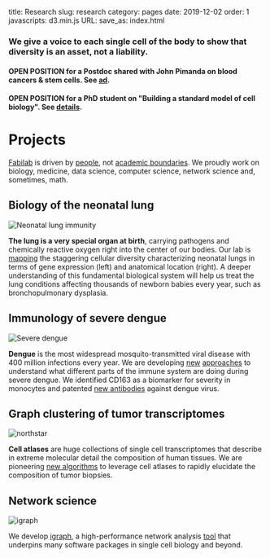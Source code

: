 title: Research
slug: research
category: pages
date: 2019-12-02
order: 1
javascripts: d3.min.js
URL:
save_as: index.html

### We give a voice to each single cell of the body to show that diversity is an asset, not a liability.

#### OPEN POSITION for a Postdoc shared with John Pimanda on blood cancers & stem cells. See [ad]({static}/images/Advertisement_13042021_2.docx.pdf).

#### OPEN POSITION for a PhD student on "Building a standard model of cell biology". See [details](pages/jointhelab).

# Projects
[Fabilab](pages/contact) is driven by [people](pages/people), not [academic boundaries](https://en.wikipedia.org/wiki/Interdisciplinarity). We proudly work on biology, medicine, data science, computer science, network science and, sometimes, math.

## Biology of the neonatal lung
![Neonatal lung immunity]({static}/images/research/lung_immune.png)

**The lung is a very special organ at birth**, carrying pathogens and chemically reactive oxygen right into the center of our bodies. Our lab is [mapping](https://elifesciences.org/articles/56890) the staggering cellular diversity characterizing neonatal lungs in terms of gene expression (left) and anatomical location (right). A deeper understanding of this fundamental biological system will help us treat the lung conditions affecting thousands of newborn babies every year, such as bronchopulmonary dysplasia.


## Immunology of severe dengue
![Severe dengue]({static}/images/research/severe_dengue.png)


**Dengue** is the most widespread mosquito-transmitted viral disease with 400 million infections every year. We are developing [new](https://elifesciences.org/articles/32942) [approaches](https://www.pnas.org/content/115/52/E12363) to understand what different parts of the immune system are doing during severe dengue. We identified CD163 as a biomarker for severity in monocytes and patented [new antibodies](https://elifesciences.org/articles/52384) against dengue virus.


## Graph clustering of tumor transcriptomes
![northstar]({static}/images/research/northstar.png)

**Cell atlases** are huge collections of single cell transcriptomes that describe in extreme molecular detail the composition of human tissues. We are pioneering [new algorithms](https://www.biorxiv.org/content/10.1101/820928v1) to leverage cell atlases to rapidly elucidate the composition of tumor biopsies.


## Network science
![igraph]({static}/images/research/igraph.png)

We develop [igraph](https://igraph.org/), a high-performance network analysis [tool](https://www.researchgate.net/profile/Jesus_Cortes-Rodicio/post/Can_anyone_suggest_any_papers_about_bibliometric_software/attachment/59d61ddb79197b807797b0d5/AS:273730993885186@1442273962343/download/iGraph.pdf) that underpins many software packages in single cell biology and beyond.
